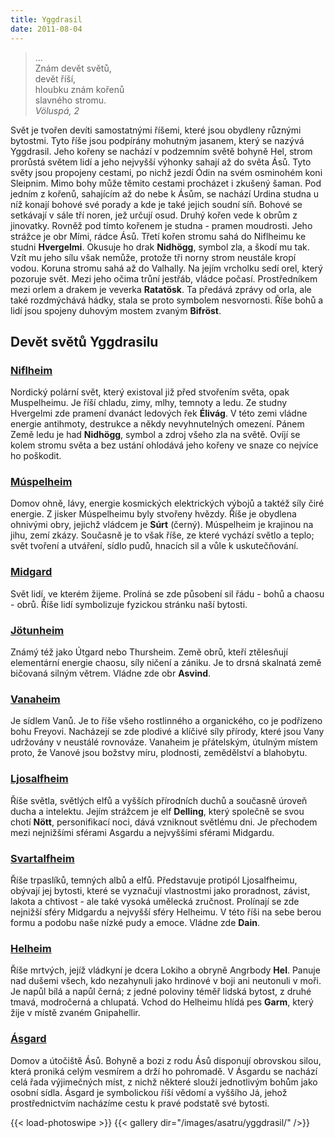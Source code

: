 ```yaml
---
title: Yggdrasil
date: 2011-08-04
---
```


> ...   
Znám devět světů,   
devět říší,  
hloubku znám kořenů   
slavného stromu.   
_Völuspá, 2_ 

Svět je tvořen devíti samostatnými říšemi, které jsou obydleny různými bytostmi. Tyto říše jsou podpírány mohutným jasanem, který se nazývá Yggdrasil. Jeho kořeny se nachází v podzemním světě bohyně Hel, strom prorůstá světem lidí a jeho nejvyšší výhonky sahají až do světa Ásů. Tyto světy jsou propojeny cestami, po nichž jezdí Ódin na svém osminohém koni Sleipnim. Mimo bohy může těmito cestami procházet i zkušený šaman. Pod jedním z kořenů, sahajícím až do nebe k Ásům, se nachází Urdina studna u níž konají bohové své porady a kde je také jejich soudní síň. Bohové se setkávají v sále tří noren, jež určují osud. Druhý kořen vede k obrům z jinovatky. Rovněž pod tímto kořenem je studna - pramen moudrosti. Jeho strážce je obr Mími, rádce Ásů. Třetí kořen stromu sahá do Niflheimu ke studni **Hvergelmi**. Okusuje ho drak **Nidhögg**, symbol zla, a škodí mu tak. Vzít mu jeho sílu však nemůže, protože tři norny strom neustále kropí vodou. Koruna stromu sahá až do Valhally. Na jejím vrcholku sedí orel, který pozoruje svět. Mezi jeho očima trůní jestřáb, vládce počasí. Prostředníkem mezi orlem a drakem je veverka **Ratatösk**. Ta předává zprávy od orla, ale také rozdmýchává hádky, stala se proto symbolem nesvornosti. Říše bohů a lidí jsou spojeny duhovým mostem zvaným **Bifröst**.

Devět světů Yggdrasilu
----------------------

### [Niflheim](/asatru/yggdrasil/niflheim)

Nordický polární svět, který existoval již před stvořením světa, opak Muspelheimu. Je říší chladu, zimy, mlhy, temnoty a ledu. Ze studny Hvergelmi zde pramení dvanáct ledových řek **Élivág**. V této zemi vládne energie antihmoty, destrukce a někdy nevyhnutelných omezení. Pánem Země ledu je had **Nidhögg**, symbol a zdroj všeho zla na světě. Ovíjí se kolem stromu světa a bez ustání ohlodává jeho kořeny ve snaze co nejvíce ho poškodit.

### [Múspelheim](/asatru/yggdrasil/muspelheim)

Domov ohně, lávy, energie kosmických elektrických výbojů a taktéž síly čiré energie. Z jisker Múspelheimu byly stvořeny hvězdy. Říše je obydlena ohnivými obry, jejichž vládcem je **Súrt** (černý). Múspelheim je krajinou na jihu, zemí zkázy. Současně je to však říše, ze které vychází světlo a teplo; svět tvoření a utváření, sídlo pudů, hnacích sil a vůle k uskutečňování.

### [Midgard](/asatru/yggdrasil/midgard)

Svět lidí, ve kterém žijeme. Prolíná se zde působení sil řádu - bohů a chaosu - obrů. Říše lidí symbolizuje fyzickou stránku naší bytosti.

### [Jötunheim](/asatru/yggdrasil/jotunheim)

Známý též jako Útgard nebo Thursheim. Země obrů, kteří ztělesňují elementární energie chaosu, síly ničení a zániku. Je to drsná skalnatá země bičovaná silným větrem. Vládne zde obr **Asvind**.

### [Vanaheim](/asatru/yggdrasil/vanaheim)

Je sídlem Vanů. Je to říše všeho rostlinného a organického, co je podřízeno bohu Freyovi. Nacházejí se zde plodivé a klíčivé síly přírody, které jsou Vany udržovány v neustálé rovnováze. Vanaheim je přátelským, útulným místem proto, že Vanové jsou božstvy míru, plodnosti, zemědělství a blahobytu.

### [Ljosalfheim](/asatru/yggdrasil/ljosalfheim)

Říše světla, světlých elfů a vyšších přírodních duchů a současně úroveň ducha a intelektu. Jejím strážcem je elf **Delling**, který společně se svou chotí **Nött**, personifikací noci, dává vzniknout světlému dni. Je přechodem mezi nejnižšími sférami Asgardu a nejvyššími sférami Midgardu.

### [Svartalfheim](/asatru/yggdrasil/svartalfheim)

Říše trpaslíků, temných albů a elfů. Představuje protipól Ljosalfheimu, obývají jej bytosti, které se vyznačují vlastnostmi jako proradnost, závist, lakota a chtivost - ale také vysoká umělecká zručnost. Prolínají se zde nejnižší sféry Midgardu a nejvyšší sféry Helheimu. V této říši na sebe berou formu a podobu naše nízké pudy a emoce. Vládne zde **Dain**.

### [Helheim](/asatru/yggdrasil/helheim)

Říše mrtvých, jejíž vládkyní je dcera Lokiho a obryně Angrbody **Hel**. Panuje nad dušemi všech, kdo nezahynuli jako hrdinové v boji ani neutonuli v moři. Je napůl bílá a napůl černá; z jedné poloviny téměř lidská bytost, z druhé tmavá, modročerná a chlupatá. Vchod do Helheimu hlídá pes **Garm**, který žije v místě zvaném Gnipahellir.

### [Ásgard](/asatru/yggdrasil/asgard)

Domov a útočiště Ásů. Bohyně a bozi z rodu Ásů disponují obrovskou silou, která proniká celým vesmírem a drží ho pohromadě. V Ásgardu se nachází celá řada výjimečných míst, z nichž některé slouží jednotlivým bohům jako osobní sídla. Ásgard je symbolickou říší vědomí a vyššího Já, jehož prostřednictvím nacházíme cestu k pravé podstatě své bytosti. 

{{< load-photoswipe >}}
{{< gallery dir="/images/asatru/yggdrasil/" />}}
